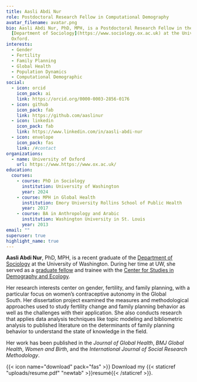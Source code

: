 ```yaml
---
title: Aasli Abdi Nur
role: Postdoctoral Research Fellow in Computational Demography
avatar_filename: avatar.png
bio: Aasli Abdi Nur, PhD, MPH, is a Postdoctoral Research Fellow in the
  [Department of Sociology](https://www.sociology.ox.ac.uk) at the University of
  Oxford.
interests:
  - Gender
  - Fertility
  - Family Planning
  - Global Health
  - Population Dynamics
  - Computational Demographic
social:
  - icon: orcid
    icon_pack: ai
    link: https://orcid.org/0000-0003-2856-0176
  - icon: github
    icon_pack: fab
    link: https://github.com/aaslinur
  - icon: linkedin
    icon_pack: fab
    link: https://www.linkedin.com/in/aasli-abdi-nur
  - icon: envelope
    icon_pack: fas
    link: /#contact
organizations:
  - name: University of Oxford
    url: https://www.https://www.ox.ac.uk/
education:
  courses:
    - course: PhD in Sociology
      institution: University of Washington
      year: 2024
    - course: MPH in Global Health
      institution: Emory University Rollins School of Public Health
      year: 2017
    - course: BA in Anthropology and Arabic
      institution: Washington University in St. Louis
      year: 2013
email: ""
superuser: true
highlight_name: true
---
```

**Aasli Abdi Nur**, PhD, MPH, is a recent graduate of the [Department of Sociology](https://soc.washington.edu/) at the University of Washington. During her time at UW, she served as a [graduate fellow](https://csde.washington.edu/people/fellows/) and trainee with the [Center for Studies in Demography and Ecology](https://csde.washington.edu/). 

Her research interests center on gender, fertility, and family planning, with a particular focus on women’s contraceptive autonomy in the Global South. Her dissertation project examined the measures and methodological approaches used to study fertility change and family planning behavior as well as the challenges with their application. She also conducts research that applies data analysis techniques like topic modeling and bibliometric analysis to published literature on the determinants of family planning behavior to understand the state of knowledge in the field. 

Her work has been published in the *Journal of Global Health*, *BMJ Global Health*, *Women and Birth*, and the *International Journal of Social Research Methodology*. 

{{< icon name="download" pack="fas" >}} Download my {{< staticref "uploads/resume.pdf" "newtab" >}}resumé{{< /staticref >}}.
